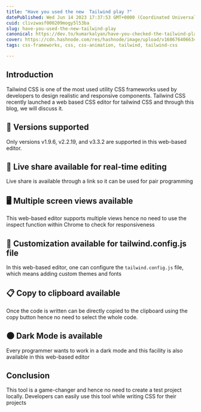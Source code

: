 ```yaml
---
title: "Have you used the new  Tailwind play ?"
datePublished: Wed Jun 14 2023 17:37:53 GMT+0000 (Coordinated Universal Time)
cuid: clivzwasf000209mogy5l53ba
slug: have-you-used-the-new-tailwind-play
canonical: https://dev.to/kumarkalyan/have-you-checked-the-tailwind-play--1o23
cover: https://cdn.hashnode.com/res/hashnode/image/upload/v1686764066345/a27f055d-a943-474c-babc-a36b688538b0.png
tags: css-frameworks, css, css-animation, tailwind, tailwind-css

---
```


## Introduction

Tailwind CSS is one of the most used utility CSS frameworks used by developers to design realistic and responsive components. Tailwind CSS recently launched a web based CSS editor for tailwind CSS and through this blog, we will discuss it.

## 🔢 Versions supported

Only versions v1.9.6, v2.2.19, and v3.3.2 are supported in this web-based editor.

## 📡 Live share available for real-time editing

Live share is available through a link so it can be used for pair programming

## 🖥️ Multiple screen views available

This web-based editor supports multiple views hence no need to use the inspect function within Chrome to check for responsiveness

## 🧩 Customization available for tailwind.config.js file

In this web-based editor, one can configure the `tailwind.config.js` file, which means adding custom themes and fonts

## 📋 Copy to clipboard available

Once the code is written can be directly copied to the clipboard using the copy button hence no need to select the whole code.

## 🌑 Dark Mode is available

Every programmer wants to work in a dark mode and this facility is also available in this web-based editor

## Conclusion

This tool is a game-changer and hence no need to create a test project locally. Developers can easily use this tool while writing CSS for their projects